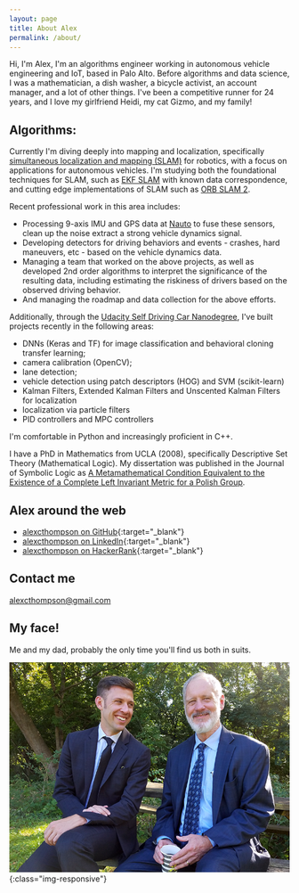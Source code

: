 ```yaml
---
layout: page
title: About Alex
permalink: /about/
---
```


Hi, I'm Alex, I'm an algorithms engineer working in autonomous vehicle engineering and IoT, based in Palo Alto.  Before algorithms and data science, I was a mathematician, a dish washer, a bicycle activist, an account manager, and a lot of other things.  I've been a competitive runner for 24 years, and I love my girlfriend Heidi, my cat Gizmo, and my family!

## Algorithms:

Currently I'm diving deeply into mapping and localization, specifically [simultaneous localization and mapping (SLAM)](https://en.wikipedia.org/wiki/Simultaneous_localization_and_mapping) for robotics, with a focus on applications for autonomous vehicles.  I'm studying both the foundational techniques for SLAM, such as [EKF SLAM](https://www.youtube.com/watch?v=XeWG5D71gC0) with known data correspondence, and cutting edge implementations of SLAM such as [ORB SLAM 2](https://github.com/raulmur/ORB_SLAM2).

Recent professional work in this area includes:

- Processing 9-axis IMU and GPS data at [Nauto](https://www.nauto.com/) to fuse these sensors, clean up the noise extract a strong vehicle dynamics signal.
- Developing detectors for driving behaviors and events - crashes, hard maneuvers, etc - based on the vehicle dynamics data.
- Managing a team that worked on the above projects, as well as developed 2nd order algorithms to interpret the significance of the resulting data, including estimating the riskiness of drivers based on the observed driving behavior.
- And managing the roadmap and data collection for the above efforts.

Additionally, through the [Udacity Self Driving Car Nanodegree](https://www.udacity.com/course/self-driving-car-engineer-nanodegree--nd013), I've built projects recently in the following areas:

- DNNs (Keras and TF) for image classification and behavioral cloning transfer learning;
- camera calibration (OpenCV);
- lane detection;
- vehicle detection using patch descriptors (HOG) and SVM (scikit-learn)
- Kalman Filters, Extended Kalman Filters and Unscented Kalman Filters for localization
- localization via particle filters
- PID controllers and MPC controllers

I'm comfortable in Python and increasingly proficient in C++.

I have a PhD in Mathematics from UCLA (2008), specifically Descriptive Set Theory (Mathematical Logic).  My dissertation was published in the Journal of Symbolic Logic as [A Metamathematical Condition Equivalent to the Existence of a Complete Left Invariant Metric for a Polish Group](https://www.cambridge.org/core/journals/journal-of-symbolic-logic/article/metamathematical-condition-equivalent-to-the-existence-of-a-complete-left-invariant-metric-for-a-polish-group/9E7FB255D27EA29AF73E2DEE3120E978).

## Alex around the web

- [alexcthompson on GitHub](https://github.com/alexcthompson){:target="_blank"}
- [alexcthompson on LinkedIn](https://www.linkedin.com/in/alexcthompson){:target="_blank"}
- [alexcthompson on HackerRank](hackerrank.com/alexcthompson){:target="_blank"}

## Contact me

[alexcthompson@gmail.com](mailto:alexcthompson@gmail.com)

## My face!

Me and my dad, probably the only time you'll find us both in suits.

![Me and my dad, probably the only time you'll find us both in suits. (Photo: Heidi Sickler)](images/alex_and_dad_20180916.png){:class="img-responsive"}
